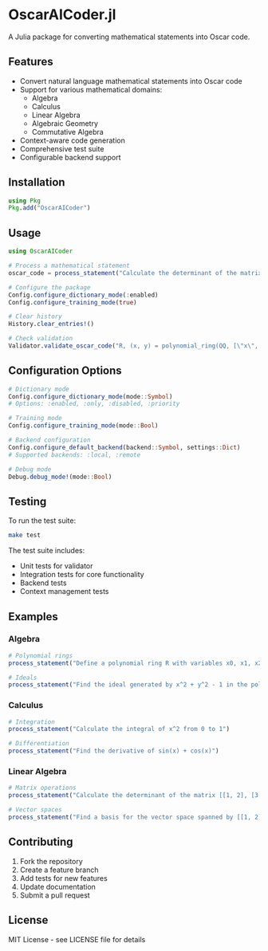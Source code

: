# OscarAICoder.jl

A Julia package for converting mathematical statements into Oscar code.

## Features

- Convert natural language mathematical statements into Oscar code
- Support for various mathematical domains:
  - Algebra
  - Calculus
  - Linear Algebra
  - Algebraic Geometry
  - Commutative Algebra
- Context-aware code generation
- Comprehensive test suite
- Configurable backend support

## Installation

```julia
using Pkg
Pkg.add("OscarAICoder")
```

## Usage

```julia
using OscarAICoder

# Process a mathematical statement
oscar_code = process_statement("Calculate the determinant of the matrix [[1, 2], [3, 4]]")

# Configure the package
Config.configure_dictionary_mode(:enabled)
Config.configure_training_mode(true)

# Clear history
History.clear_entries!()

# Check validation
Validator.validate_oscar_code("R, (x, y) = polynomial_ring(QQ, [\"x\", \"y\"])")
```

## Configuration Options

```julia
# Dictionary mode
Config.configure_dictionary_mode(mode::Symbol)
# Options: :enabled, :only, :disabled, :priority

# Training mode
Config.configure_training_mode(mode::Bool)

# Backend configuration
Config.configure_default_backend(backend::Symbol, settings::Dict)
# Supported backends: :local, :remote

# Debug mode
Debug.debug_mode!(mode::Bool)
```

## Testing

To run the test suite:

```bash
make test
```

The test suite includes:
- Unit tests for validator
- Integration tests for core functionality
- Backend tests
- Context management tests

## Examples

### Algebra

```julia
# Polynomial rings
process_statement("Define a polynomial ring R with variables x0, x1, x2, and x3 over the rational numbers QQ.")

# Ideals
process_statement("Find the ideal generated by x^2 + y^2 - 1 in the polynomial ring R.")
```

### Calculus

```julia
# Integration
process_statement("Calculate the integral of x^2 from 0 to 1")

# Differentiation
process_statement("Find the derivative of sin(x) + cos(x)")
```

### Linear Algebra

```julia
# Matrix operations
process_statement("Calculate the determinant of the matrix [[1, 2], [3, 4]]")

# Vector spaces
process_statement("Find a basis for the vector space spanned by [[1, 2], [3, 4]]")
```

## Contributing

1. Fork the repository
2. Create a feature branch
3. Add tests for new features
4. Update documentation
5. Submit a pull request

## License

MIT License - see LICENSE file for details
